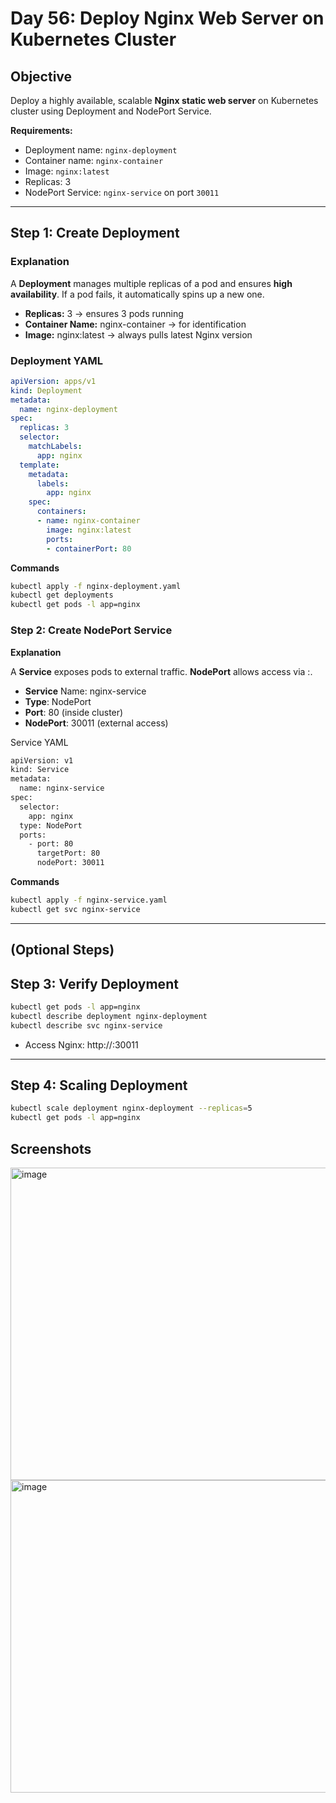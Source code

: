 # Day 56: Deploy Nginx Web Server on Kubernetes Cluster

## Objective
Deploy a highly available, scalable **Nginx static web server** on Kubernetes cluster using Deployment and NodePort Service.

**Requirements:**
- Deployment name: `nginx-deployment`
- Container name: `nginx-container`
- Image: `nginx:latest`
- Replicas: 3
- NodePort Service: `nginx-service` on port `30011`

---

## Step 1: Create Deployment

### Explanation
A **Deployment** manages multiple replicas of a pod and ensures **high availability**. If a pod fails, it automatically spins up a new one.

- **Replicas:** 3 → ensures 3 pods running
- **Container Name:** nginx-container → for identification
- **Image:** nginx:latest → always pulls latest Nginx version

### Deployment YAML
```yaml
apiVersion: apps/v1
kind: Deployment
metadata:
  name: nginx-deployment
spec:
  replicas: 3
  selector:
    matchLabels:
      app: nginx
  template:
    metadata:
      labels:
        app: nginx
    spec:
      containers:
      - name: nginx-container
        image: nginx:latest
        ports:
        - containerPort: 80
```
**Commands**
```bash
kubectl apply -f nginx-deployment.yaml
kubectl get deployments
kubectl get pods -l app=nginx
```
### Step 2: Create NodePort Service

**Explanation**

A **Service** exposes pods to external traffic. **NodePort** allows access via <NodeIP>:<NodePort>.

- **Service** Name: nginx-service
- **Type**: NodePort
- **Port**: 80 (inside cluster)
- **NodePort**: 30011 (external access)

Service YAML
```bash
apiVersion: v1
kind: Service
metadata:
  name: nginx-service
spec:
  selector:
    app: nginx
  type: NodePort
  ports:
    - port: 80
      targetPort: 80
      nodePort: 30011
```
**Commands**
```bash
kubectl apply -f nginx-service.yaml
kubectl get svc nginx-service
```
--- 
**(Optional Steps)**
---

## Step 3: Verify Deployment
```bash
kubectl get pods -l app=nginx
kubectl describe deployment nginx-deployment
kubectl describe svc nginx-service
```
- Access Nginx: http://<NodeIP>:30011

---

## Step 4: Scaling Deployment
```bash
kubectl scale deployment nginx-deployment --replicas=5
kubectl get pods -l app=nginx
```

## Screenshots

<img width="700" height="500" alt="image" src="https://github.com/user-attachments/assets/f20e0d03-1658-44df-a44b-74ded3369604" />

<img width="700" height="500" alt="image" src="https://github.com/user-attachments/assets/f59fdab0-7169-4830-abdc-0dc0f5b59c63" />



